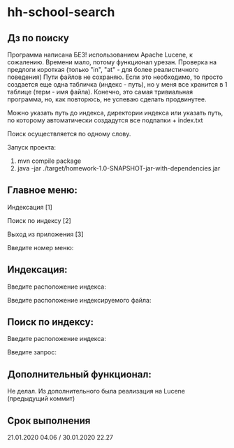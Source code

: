 # hh-school-search
## Дз по поиску 

Программа написана БЕЗ! использованием Apache Lucene, к сожалению.
Времени мало, потому функционал урезан. Проверка на предлоги короткая (только "in", "at" - для более реалистичного поведения)
Пути файлов не сохраняю. Если это необходимо, то просто создается еще одна табличка (индекс - путь), но у меня все хранится в 1 таблице (терм - имя файла).
Конечно, это самая тривиальная программа, но, как повторюсь, не успеваю сделать продвинутее.

Можно указать путь до индекса, директории индекса или указать путь, по которому автоматически создадутся все подпапки + index.txt

Поиск осуществляется по одному слову.

Запуск проекта:
1. mvn compile package
2. java -jar ./target/homework-1.0-SNAPSHOT-jar-with-dependencies.jar

Главное меню:
----
<p>Индексация             [1]</p>
<p>Поиск по индексу       [2]</p>
<p>Выход из приложения    [3]</p>
<p>Введите номер меню:

Индексация:
----
<p>Введите расположение индекса:</p>
<p>Введите расположение индексируемого файла:</p>


Поиск по индексу:
----
<p>Введите расположение индекса:</p>
<p>Введите запрос:</p>



## Дополнительный функционал: 
Не делал. Из дополнительного была реализация на Lucene (предыдущий коммит)

## Срок выполнения

21.01.2020 04.06 / 30.01.2020 22.27